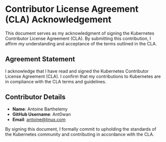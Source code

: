 # Contributor License Agreement (CLA) Acknowledgement

This document serves as my acknowledgment of signing the Kubernetes Contributor License Agreement (CLA). By submitting this contribution, I affirm my understanding and acceptance of the terms outlined in the CLA.

## Agreement Statement

I acknowledge that I have read and signed the Kubernetes Contributor License Agreement (CLA). I confirm that my contributions to Kubernetes are in compliance with the CLA terms and guidelines.

## Contributor Details
- **Name**: Antoine Barthelemy
- **GitHub Username**: Ant0wan
- **Email**: antoine@linux.com

By signing this document, I formally commit to upholding the standards of the Kubernetes community and contributing in accordance with the CLA.
